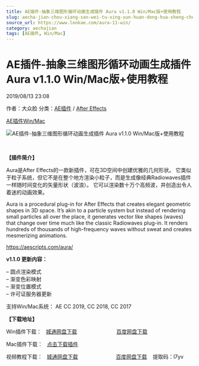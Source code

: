 ```yaml
---
title: AE插件-抽象三维图形循环动画生成插件 Aura v1.1.0 Win/Mac版+使用教程
slug: aecha-jian-chou-xiang-san-wei-tu-xing-xun-huan-dong-hua-sheng-cheng-cha-jian-aura-v1-1-0-win-macban-shi-yong-jiao-cheng
source_url: https://www.lookae.com/aura-11-win/
category: aechajian
tags: [AE插件, Win/Mac]
---
```

# AE插件-抽象三维图形循环动画生成插件 Aura v1.1.0 Win/Mac版+使用教程

2019/08/13 23:08

作者：大众脸
分类：[AE插件](https://www.lookae.com/after-effects/aechajian/) / [After Effects](https://www.lookae.com/after-effects/)

[AE插件](https://www.lookae.com/tag/ae%e6%8f%92%e4%bb%b6/)[Win/Mac](https://www.lookae.com/tag/winmac/)

![AE插件-抽象三维图形循环动画生成插件 Aura v1.1.0 Win/Mac版+使用教程](https://www.lookae.com/wp-content/uploads/2019/06/Aura.jpg "AE插件-抽象三维图形循环动画生成插件 Aura v1.1.0 Win/Mac版+使用教程-LookAE.com")

﻿

**【插件简介】**

Aura是After Effects的一款新插件，可在3D空间中创建优雅的几何形状。 它类似于粒子系统，但它不是在整个地方渲染小粒子，而是生成像经典Radiowaves插件一样随时间变化的矢量形状（波浪）。 它可以渲染数十万个高频波，并创造出令人着迷的动画效果。

Aura is a procedural plug-in for After Effects that creates elegant geometric shapes in 3D space. It’s akin to a particle system but instead of rendering small particles all over the place, it generates vector like shapes (waves) that change over time much like the classic Radiowaves plug-in. It renders hundreds of thousands of high-frequency waves without sweat and creates mesmerizing animations.

https://aescripts.com/aura/

**v1.1.0 更新内容：**

– 圆点渲染模式  
– 渐变色彩映射  
– 渐变位置模式  
– 许可证服务器更新

支持Win/Mac系统： AE CC 2019, CC 2018, CC 2017

**【下载地址】**

Win插件下载：   [城通网盘下载](https://lookae.ctfile.com/fs/680462-392612341)                           [百度网盘下载](https://pan.baidu.com/s/155cmlGMVyuxdOgHPxZan8A)

Mac插件下载：   [点击下载插件](https://www.lookae.com/aura-11/)

视频教程下载：   [城通网盘下载](https://lookae.ctfile.com/fs/680462-383547035)                          [百度网盘下载](https://pan.baidu.com/s/17xBymW8qBFmMaiuKaErWbA)    提取码：l7yv
